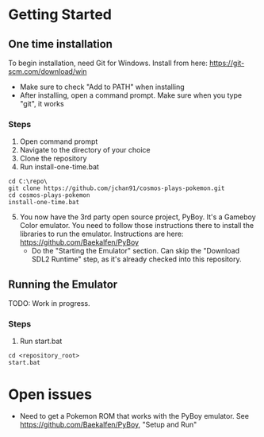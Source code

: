 # Getting Started

## One time installation
To begin installation, need Git for Windows. Install from here: https://git-scm.com/download/win
- Make sure to check "Add to PATH" when installing
- After installing, open a command prompt. Make sure when you type "git", it works

### Steps
1. Open command prompt
2. Navigate to the directory of your choice
3. Clone the repository
4. Run install-one-time.bat
```
cd C:\repo\
git clone https://github.com/jchan91/cosmos-plays-pokemon.git
cd cosmos-plays-pokemon
install-one-time.bat
```
5. You now have the 3rd party open source project, PyBoy. It's a Gameboy Color emulator. You need to follow those instructions there to install the libraries to run the emulator. Instructions are here: https://github.com/Baekalfen/PyBoy
    - Do the "Starting the Emulator" section. Can skip the "Download SDL2 Runtime" step, as it's already checked into this repository.

## Running the Emulator
TODO: Work in progress.

### Steps
1. Run start.bat
```
cd <repository_root>
start.bat
```

# Open issues
- Need to get a Pokemon ROM that works with the PyBoy emulator. See https://github.com/Baekalfen/PyBoy, "Setup and Run"